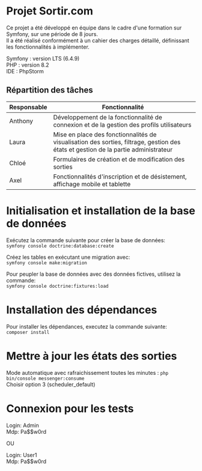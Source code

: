 # Projet Sortir.com
Ce projet a été développé en équipe dans le cadre d'une formation sur Symfony, sur une période de 8 jours.\
Il a été réalisé conformément à un cahier des charges détaillé, définissant les fonctionnalités à implémenter.

Symfony : version LTS (6.4.9)  
PHP : version 8.2  
IDE : PhpStorm

## Répartition des tâches
| Responsable | Fonctionnalité |
|-------------|----------------|
| Anthony     | Développement de la fonctionnalité de connexion et de la gestion des profils utilisateurs |
| Laura       | Mise en place des fonctionnalités de visualisation des sorties, filtrage, gestion des états et gestion de la partie administrateur |
| Chloé       | Formulaires de création et de modification des sorties |
| Axel        | Fonctionnalités d'inscription et de désistement, affichage mobile et tablette |


# Initialisation et installation de la base de données   
Exécutez la commande suivante pour créer la base de données:\
```symfony console doctrine:database:create```

Créez les tables en exécutant une migration avec:\
```symfony console make:migration```

Pour peupler la base de données avec des données fictives, utilisez la commande:\
```symfony console doctrine:fixtures:load```

# Installation des dépendances
Pour installer les dépendances, executez la commande suivante:\
```composer install```

# Mettre à jour les états des sorties
Mode automatique avec rafraichissement toutes les minutes : ```php bin/console messenger:consume```\
Choisir option 3 (scheduler_default)

# Connexion pour les tests
Login: Admin  
Mdp: Pa$$w0rd

OU 

Login: User1  
Mdp: Pa$$w0rd
